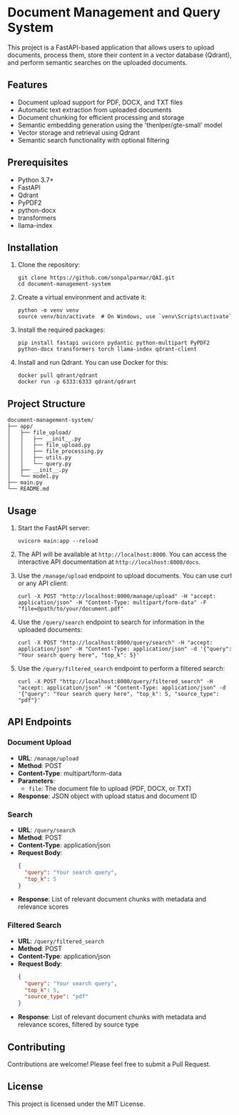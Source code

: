 # Document Management and Query System

This project is a FastAPI-based application that allows users to upload documents, process them, store their content in a vector database (Qdrant), and perform semantic searches on the uploaded documents.

## Features

- Document upload support for PDF, DOCX, and TXT files
- Automatic text extraction from uploaded documents
- Document chunking for efficient processing and storage
- Semantic embedding generation using the 'thenlper/gte-small' model
- Vector storage and retrieval using Qdrant
- Semantic search functionality with optional filtering

## Prerequisites

- Python 3.7+
- FastAPI
- Qdrant
- PyPDF2
- python-docx
- transformers
- llama-index

## Installation

1. Clone the repository:
   ```
   git clone https://github.com/sonpalparmar/QAI.git
   cd document-management-system
   ```

2. Create a virtual environment and activate it:
   ```
   python -m venv venv
   source venv/bin/activate  # On Windows, use `venv\Scripts\activate`
   ```

3. Install the required packages:
   ```
   pip install fastapi uvicorn pydantic python-multipart PyPDF2 python-docx transformers torch llama-index qdrant-client
   ```

4. Install and run Qdrant. You can use Docker for this:
   ```
   docker pull qdrant/qdrant
   docker run -p 6333:6333 qdrant/qdrant
   ```

## Project Structure

```
document-management-system/
├── app/
│   ├── file_upload/
│   │   ├── __init__.py
│   │   ├── file_upload.py
│   │   ├── file_processing.py
│   │   ├── utils.py
│   │   └── query.py
│   ├── __init__.py
│   └── model.py
├── main.py
└── README.md
```

## Usage

1. Start the FastAPI server:
   ```
   uvicorn main:app --reload
   ```

2. The API will be available at `http://localhost:8000`. You can access the interactive API documentation at `http://localhost:8000/docs`.

3. Use the `/manage/upload` endpoint to upload documents. You can use curl or any API client:
   ```
   curl -X POST "http://localhost:8000/manage/upload" -H "accept: application/json" -H "Content-Type: multipart/form-data" -F "file=@path/to/your/document.pdf"
   ```

4. Use the `/query/search` endpoint to search for information in the uploaded documents:
   ```
   curl -X POST "http://localhost:8000/query/search" -H "accept: application/json" -H "Content-Type: application/json" -d '{"query": "Your search query here", "top_k": 5}'
   ```

5. Use the `/query/filtered_search` endpoint to perform a filtered search:
   ```
   curl -X POST "http://localhost:8000/query/filtered_search" -H "accept: application/json" -H "Content-Type: application/json" -d '{"query": "Your search query here", "top_k": 5, "source_type": "pdf"}'
   ```

## API Endpoints

### Document Upload

- **URL**: `/manage/upload`
- **Method**: POST
- **Content-Type**: multipart/form-data
- **Parameters**: 
  - `file`: The document file to upload (PDF, DOCX, or TXT)
- **Response**:  JSON object with upload status and document ID

### Search

- **URL**: `/query/search`
- **Method**: POST
- **Content-Type**: application/json
- **Request Body**:
  ```json
  {
    "query": "Your search query",
    "top_k": 5
  }
  ```
- **Response**: List of relevant document chunks with metadata and relevance scores

### Filtered Search

- **URL**: `/query/filtered_search`
- **Method**: POST
- **Content-Type**: application/json
- **Request Body**:
  ```json
  {
    "query": "Your search query",
    "top_k": 5,
    "source_type": "pdf"
  }
  ```
- **Response**: List of relevant document chunks with metadata and relevance scores, filtered by source type

## Contributing

Contributions are welcome! Please feel free to submit a Pull Request.

## License

This project is licensed under the MIT License.
